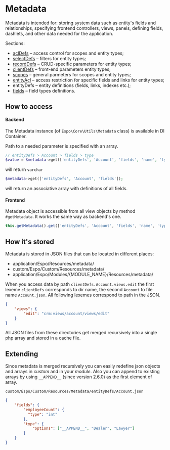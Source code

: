 # Metadata

Metadata is intended for: storing system data such as entity's fields and relationships, specifying frontend controllers, views, panels, defining fields, dashlets, and other data needed for the application.

Sections:

* [aclDefs](metadata/acl-defs.md) – access control for scopes and entity types;
* [selectDefs](metadata/select-defs.md) – filters for entity types;
* [recordDefs](metadata/record-defs.md) – CRUD-specific parameters for entity types;
* [clientDefs](metadata/client-defs.md) – front-end parameters entity types;
* [scopes](metadata/scopes.md) – general parmeters for scopes and entity types;
* [entityAcl](metadata/entity-acl.md) – access restriction for specific fields and links for entity types;
* entityDefs – entity definitions (fields, links, indexes etc.);
* [fields](metadata/fields.md) – field types definitions.

## How to access

#### Backend

The Metadata instance (of `Espo\Core\Utils\Metadata` class) is available in DI Container.

Path to a needed parameter is specified with an array.

```php
// entityDefs > Account > fields > type
$value = $metadata->get(['entityDefs', 'Account', 'fields', 'name', 'type']);
```
will return `varchar`

```php
$metadata->get(['entityDefs', 'Account', 'fields']);
```
will return an associative array with definitions of all fields.


#### Frontend

Metadata object is accessible from all view objects by method `#getMetadata`. It works the same way as backend's one.

```JavaScript
this.getMetadata().get(['entityDefs', 'Account', 'fields', 'name', 'type']);
```


## How it's stored

Metadata is stored in JSON files that can be located in different places:

* application/Espo/Resources/metadata/
* custom/Espo/Custom/Resources/metadata/
* application/Espo/Modules/{MODULE_NAME}/Resources/metadata/

When you access data by path `clientDefs.Account.views.edit` the first lexeme `clientDefs` corresponds to dir name, the second `Account` to file name `Account.json`. All following lexemes correspond to path in the JSON.
```json
{
    "views": {
        "edit": "crm:views/account/views/edit" 
    }
}
```

All JSON files from these directories get merged recursively into a single php array and stored in a cache file. 


## Extending

Since metadata is merged recursively you can easily redefine json objects and arrays in _custom_ and in your _module_. Also you can append to existing arrays by using `__APPEND__` (since version 2.6.0) as the first element of array.

`custom/Espo/Custom/Resources/Metadata/entityDefs/Account.json`

```json
{
    "fields": {
        "employeeCount": {
          "type": "int"
        },
        "type": {
            "options": ["__APPEND__", "Dealer", "Lawyer"]
        }
    }
}
```

